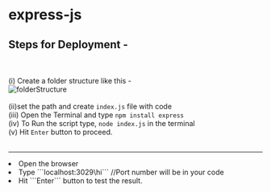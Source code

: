 # express-js
<b><h2>Steps for Deployment -</h2></b><br><br>
(i) Create a folder structure like this -<br>
![folderStructure](https://user-images.githubusercontent.com/100152824/155683866-cd72f92f-e52f-40da-904f-a777251637eb.png)
<br><br>
(ii)set the path and create ```index.js``` file with code<br>
(iii) Open the Terminal and type ```npm install express``` <br>
(iv) To Run the script type, ```node index.js``` in the terminal<br>
(v) Hit ```Enter``` button to proceed.<br><br>
<hr>
<li> Open the browser 
<li> Type ```localhost:3029\hi```  //Port number will be in your code
<li> Hit ```Enter``` button to test the result.
